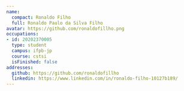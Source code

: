```yaml
---
name:
  compact: Ronaldo Filho
  full: Ronaldo Paulo da Silva Filho
avatar: https://github.com/ronaldofillho.png
occupations:
- id: 20202370005
  type: student
  campus: ifpb-jp
  course: cstsi
  isFinished: false
addresses:
  github: https://github.com/ronaldofillho
  linkedin: https://www.linkedin.com/in/ronaldo-filho-10127b189/
---
```

